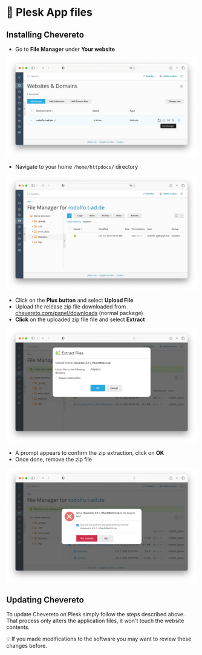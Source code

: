 # 📂 Plesk App files

## Installing Chevereto

* Go to **File Manager** under **Your website**

![Files](../../src/manuals/plesk/files.png)

* Navigate to your home `/home/httpdocs/` directory

![File Manager](../../src/manuals/plesk/file-manager.png)

* Click on the **Plus button** and select **Upload File**
* Upload the release zip file downloaded from [chevereto.com/panel/downloads](https://chevereto.com/panel/downloads) (normal package)
* **Click** on the uploaded zip file file and select **Extract**

![File Manager Extract](../../src/manuals/plesk/file-manager-extract.png)

* A prompt appears to confirm the zip extraction, click on **OK**
* Once done, remove the zip file

![File Manager Remove File](../../src/manuals/plesk/file-manager-remove-file.png)

## Updating Chevereto

To update Chevereto on Plesk simply follow the steps described above. That process only alters the application files, it won't touch the website contents.

💡 If you made modifications to the software you may want to review these changes before.
